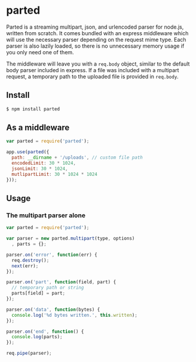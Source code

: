 # parted

Parted is a streaming multipart, json, and urlencoded parser for node.js,
written from scratch. It comes bundled with an express middleware which
will use the necessary parser depending on the request mime type. Each parser
is also lazily loaded, so there is no unnecessary memory usage if you only need
one of them.

The middleware will leave you with a `req.body` object, similar to the default
body parser included in express. If a file was included with a multipart
request, a temporary path to the uploaded file is provided in `req.body`.

## Install

``` bash
$ npm install parted
```

## As a middleware

``` js
var parted = require('parted');

app.use(parted({
  path: __dirname + '/uploads', // custom file path
  encodedLimit: 30 * 1024,
  jsonLimit: 30 * 1024,
  mutlipartLimit: 30 * 1024 * 1024
}));
```

## Usage

### The multipart parser alone

``` js
var parted = require('parted');

var parser = new parted.multipart(type, options)
  , parts = {};

parser.on('error', function(err) {
  req.destroy();
  next(err);
});

parser.on('part', function(field, part) {
  // temporary path or string
  parts[field] = part;
});

parser.on('data', function(bytes) {
  console.log('%d bytes written.', this.written);
});

parser.on('end', function() {
  console.log(parts);
});

req.pipe(parser);
```
